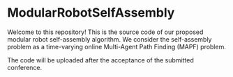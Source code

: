 # ModularRobotSelfAssembly 
Welcome to this repository! This is the source code of our proposed modular robot self-assembly algorithm.
We consider the self-assembly problem as a time-varying online Multi-Agent Path Finding (MAPF) problem.

The code will be uploaded after the acceptance of the submitted conference.

